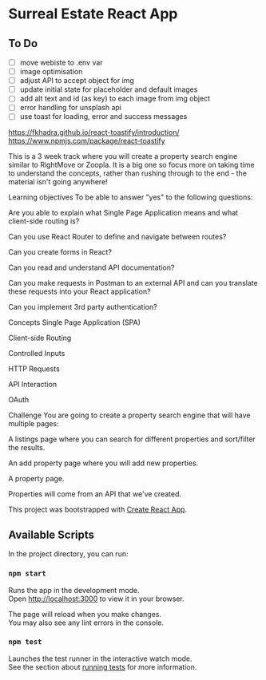 # Surreal Estate React App

## To Do
- [ ] move webiste to .env var
- [ ] image optimisation
- [ ] adjust API to accept object for img
- [ ] update initial state for placeholder and default images
- [ ] add alt text and id (as key) to each image from img object
- [ ] error handling for unsplash api
- [ ] use toast for loading, error and success messages

https://fkhadra.github.io/react-toastify/introduction/
https://www.npmjs.com/package/react-toastify

This is a 3 week track where you will create a property search engine similar to RightMove or Zoopla. It is a big one so focus more on taking time to understand the concepts, rather than rushing through to the end - the material isn't going anywhere!

Learning objectives
To be able to answer "yes" to the following questions:

Are you able to explain what Single Page Application means and what client-side routing is?

Can you use React Router to define and navigate between routes?

Can you create forms in React?

Can you read and understand API documentation?

Can you make requests in Postman to an external API and can you translate these requests into your React application?

Can you implement 3rd party authentication?

Concepts
Single Page Application (SPA)

Client-side Routing

Controlled Inputs

HTTP Requests

API Interaction

OAuth

Challenge
You are going to create a property search engine that will have multiple pages:

A listings page where you can search for different properties and sort/filter the results.

An add property page where you will add new properties.

A property page.

Properties will come from an API that we've created.

This project was bootstrapped with [Create React App](https://github.com/facebook/create-react-app).

## Available Scripts

In the project directory, you can run:

### `npm start`

Runs the app in the development mode.\
Open [http://localhost:3000](http://localhost:3000) to view it in your browser.

The page will reload when you make changes.\
You may also see any lint errors in the console.

### `npm test`

Launches the test runner in the interactive watch mode.\
See the section about [running tests](https://facebook.github.io/create-react-app/docs/running-tests) for more information.
